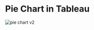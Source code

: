 # Pie Chart in Tableau

![pie chart v2](https://user-images.githubusercontent.com/74067641/178593128-92737239-aeb2-4a2e-8282-6f0cb4168dca.png)
